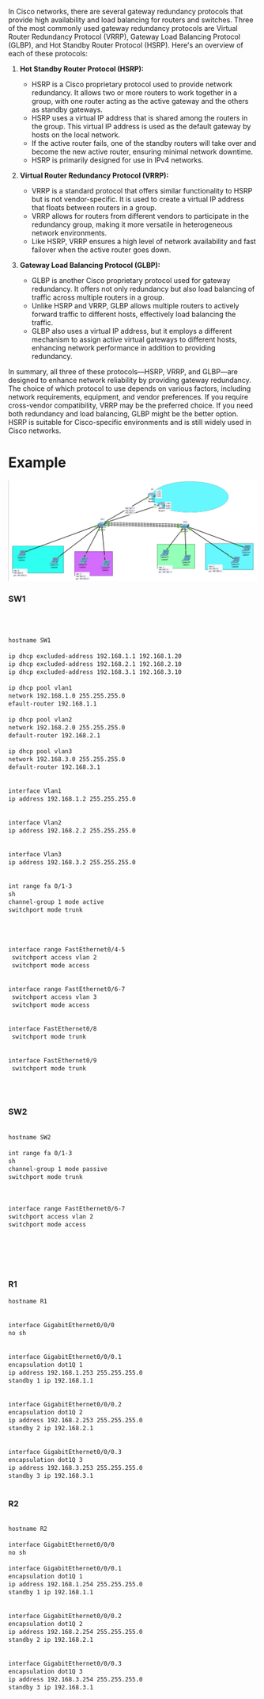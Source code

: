 In Cisco networks, there are several gateway redundancy protocols that provide high availability and load balancing for routers and switches. Three of the most commonly used gateway redundancy protocols are Virtual Router Redundancy Protocol (VRRP), Gateway Load Balancing Protocol (GLBP), and Hot Standby Router Protocol (HSRP). Here's an overview of each of these protocols:

1. **Hot Standby Router Protocol (HSRP):**
   - HSRP is a Cisco proprietary protocol used to provide network redundancy. It allows two or more routers to work together in a group, with one router acting as the active gateway and the others as standby gateways.
   - HSRP uses a virtual IP address that is shared among the routers in the group. This virtual IP address is used as the default gateway by hosts on the local network.
   - If the active router fails, one of the standby routers will take over and become the new active router, ensuring minimal network downtime.
   - HSRP is primarily designed for use in IPv4 networks.

2. **Virtual Router Redundancy Protocol (VRRP):**
   - VRRP is a standard protocol that offers similar functionality to HSRP but is not vendor-specific. It is used to create a virtual IP address that floats between routers in a group.
   - VRRP allows for routers from different vendors to participate in the redundancy group, making it more versatile in heterogeneous network environments.
   - Like HSRP, VRRP ensures a high level of network availability and fast failover when the active router goes down.

3. **Gateway Load Balancing Protocol (GLBP):**
   - GLBP is another Cisco proprietary protocol used for gateway redundancy. It offers not only redundancy but also load balancing of traffic across multiple routers in a group.
   - Unlike HSRP and VRRP, GLBP allows multiple routers to actively forward traffic to different hosts, effectively load balancing the traffic.
   - GLBP also uses a virtual IP address, but it employs a different mechanism to assign active virtual gateways to different hosts, enhancing network performance in addition to providing redundancy.

In summary, all three of these protocols—HSRP, VRRP, and GLBP—are designed to enhance network reliability by providing gateway redundancy. The choice of which protocol to use depends on various factors, including network requirements, equipment, and vendor preferences. If you require cross-vendor compatibility, VRRP may be the preferred choice. If you need both redundancy and load balancing, GLBP might be the better option. HSRP is suitable for Cisco-specific environments and is still widely used in Cisco networks.


# Example

![img1](img/1.png)


### SW1
```



hostname SW1

ip dhcp excluded-address 192.168.1.1 192.168.1.20
ip dhcp excluded-address 192.168.2.1 192.168.2.10
ip dhcp excluded-address 192.168.3.1 192.168.3.10

ip dhcp pool vlan1
network 192.168.1.0 255.255.255.0
efault-router 192.168.1.1

ip dhcp pool vlan2
network 192.168.2.0 255.255.255.0
default-router 192.168.2.1

ip dhcp pool vlan3
network 192.168.3.0 255.255.255.0
default-router 192.168.3.1


interface Vlan1
ip address 192.168.1.2 255.255.255.0


interface Vlan2
ip address 192.168.2.2 255.255.255.0


interface Vlan3
ip address 192.168.3.2 255.255.255.0


int range fa 0/1-3
sh
channel-group 1 mode active
switchport mode trunk




interface range FastEthernet0/4-5
 switchport access vlan 2
 switchport mode access


interface range FastEthernet0/6-7
 switchport access vlan 3
 switchport mode access


interface FastEthernet0/8
 switchport mode trunk


interface FastEthernet0/9
 switchport mode trunk




```



### SW2

```

hostname SW2

int range fa 0/1-3
sh
channel-group 1 mode passive
switchport mode trunk



interface range FastEthernet0/6-7
switchport access vlan 2
switchport mode access






```



### R1


```
hostname R1


interface GigabitEthernet0/0/0
no sh


interface GigabitEthernet0/0/0.1
encapsulation dot1Q 1
ip address 192.168.1.253 255.255.255.0
standby 1 ip 192.168.1.1


interface GigabitEthernet0/0/0.2
encapsulation dot1Q 2
ip address 192.168.2.253 255.255.255.0
standby 2 ip 192.168.2.1


interface GigabitEthernet0/0/0.3
encapsulation dot1Q 3
ip address 192.168.3.253 255.255.255.0
standby 3 ip 192.168.3.1


```



### R2

```

hostname R2

interface GigabitEthernet0/0/0
no sh

interface GigabitEthernet0/0/0.1
encapsulation dot1Q 1
ip address 192.168.1.254 255.255.255.0
standby 1 ip 192.168.1.1


interface GigabitEthernet0/0/0.2
encapsulation dot1Q 2
ip address 192.168.2.254 255.255.255.0
standby 2 ip 192.168.2.1


interface GigabitEthernet0/0/0.3
encapsulation dot1Q 3
ip address 192.168.3.254 255.255.255.0
standby 3 ip 192.168.3.1




```